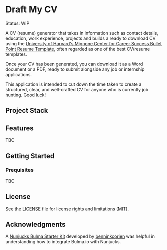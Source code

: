 # Draft My CV
Status: WIP<br>

A CV (resume) generator that takes in information such as contact details, education, work experience, projects and builds a ready to download CV using the [University of Harvard's Mignone Center for Career Success Bullet Point Resume Template](https://careerservices.fas.harvard.edu/resources/bullet-point-resume-template/), often regarded as one of the best CV/resume templates.

Once your CV has been generated, you can download it as a Word document or a PDF, ready to submit alongside any job or internship applications.

This application is intended to cut down the time taken to create a structured, clear, and well-crafted CV for anyone who is currently job hunting. Good luck!

## Project Stack

## Features
TBC

## Getting Started

### Prequisites
TBC

## License
See the [LICENSE](/LICENSE.md) file for license rights and limitations ([MIT](https://opensource.org/license/mit)).

## Acknowledgments
A [Nunjucks Bulma Starter Kit](https://github.com/benninkcorien/nunjucks-starter-kit) developed by [benninkcorien](https://github.com/benninkcorien) was helpful in understanding how to integrate Bulma.io with Nunjucks.<br>